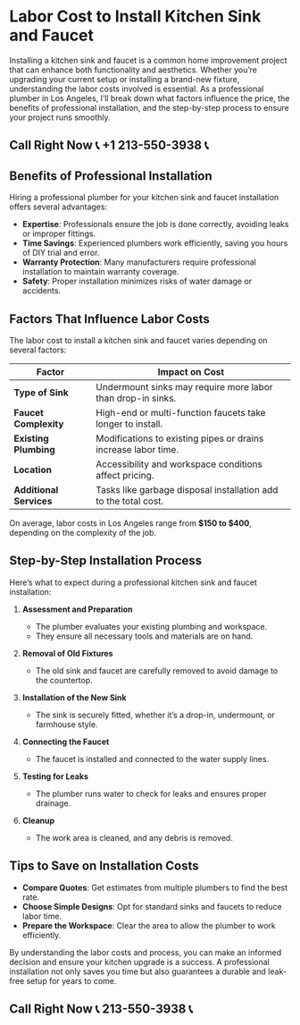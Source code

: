 # Labor Cost to Install Kitchen Sink and Faucet  

Installing a kitchen sink and faucet is a common home improvement project that can enhance both functionality and aesthetics. Whether you’re upgrading your current setup or installing a brand-new fixture, understanding the labor costs involved is essential. As a professional plumber in Los Angeles, I’ll break down what factors influence the price, the benefits of professional installation, and the step-by-step process to ensure your project runs smoothly.  

## Call Right Now 📞 +1 213-550-3938 📞

## Benefits of Professional Installation  

Hiring a professional plumber for your kitchen sink and faucet installation offers several advantages:  
- **Expertise**: Professionals ensure the job is done correctly, avoiding leaks or improper fittings.  
- **Time Savings**: Experienced plumbers work efficiently, saving you hours of DIY trial and error.  
- **Warranty Protection**: Many manufacturers require professional installation to maintain warranty coverage.  
- **Safety**: Proper installation minimizes risks of water damage or accidents.  

## Factors That Influence Labor Costs  

The labor cost to install a kitchen sink and faucet varies depending on several factors:  

| **Factor**               | **Impact on Cost**                                   |  
|---------------------------|-----------------------------------------------------|  
| **Type of Sink**          | Undermount sinks may require more labor than drop-in sinks. |  
| **Faucet Complexity**    | High-end or multi-function faucets take longer to install. |  
| **Existing Plumbing**     | Modifications to existing pipes or drains increase labor time. |  
| **Location**              | Accessibility and workspace conditions affect pricing. |  
| **Additional Services**   | Tasks like garbage disposal installation add to the total cost. |  

On average, labor costs in Los Angeles range from **$150 to $400**, depending on the complexity of the job.  

## Step-by-Step Installation Process  

Here’s what to expect during a professional kitchen sink and faucet installation:  

1. **Assessment and Preparation**  
   - The plumber evaluates your existing plumbing and workspace.  
   - They ensure all necessary tools and materials are on hand.  

2. **Removal of Old Fixtures**  
   - The old sink and faucet are carefully removed to avoid damage to the countertop.  

3. **Installation of the New Sink**  
   - The sink is securely fitted, whether it’s a drop-in, undermount, or farmhouse style.  

4. **Connecting the Faucet**  
   - The faucet is installed and connected to the water supply lines.  

5. **Testing for Leaks**  
   - The plumber runs water to check for leaks and ensures proper drainage.  

6. **Cleanup**  
   - The work area is cleaned, and any debris is removed.  

## Tips to Save on Installation Costs  

- **Compare Quotes**: Get estimates from multiple plumbers to find the best rate.  
- **Choose Simple Designs**: Opt for standard sinks and faucets to reduce labor time.  
- **Prepare the Workspace**: Clear the area to allow the plumber to work efficiently.  

By understanding the labor costs and process, you can make an informed decision and ensure your kitchen upgrade is a success. A professional installation not only saves you time but also guarantees a durable and leak-free setup for years to come.
## Call Right Now 📞 213-550-3938 📞